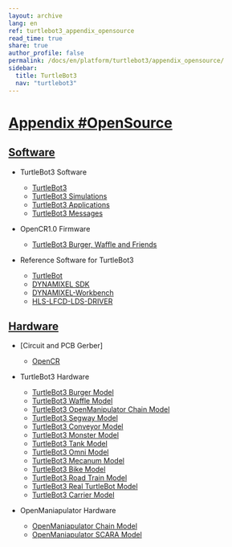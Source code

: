 ```yaml
---
layout: archive
lang: en
ref: turtlebot3_appendix_opensource
read_time: true
share: true
author_profile: false
permalink: /docs/en/platform/turtlebot3/appendix_opensource/
sidebar:
  title: TurtleBot3
  nav: "turtlebot3"
---
```


<div style="counter-reset: h1 22"></div>

# [Appendix #OpenSource](#appendix-opensource)

## [Software](#software)

+ TurtleBot3 Software
  - [TurtleBot3](https://github.com/ROBOTIS-GIT/turtlebot3)
  - [TurtleBot3 Simulations](https://github.com/ROBOTIS-GIT/turtlebot3_simulations)
  - [TurtleBot3 Applications](https://github.com/ROBOTIS-GIT/turtlebot3_applications)
  - [TurtleBot3 Messages](https://github.com/ROBOTIS-GIT/turtlebot3_msgs)


+ OpenCR1.0 Firmware
  - [TurtleBot3 Burger, Waffle and Friends](https://github.com/ROBOTIS-GIT/OpenCR)


+ Reference Software for TurtleBot3
  - [TurtleBot](https://github.com/turtlebot)
  - [DYNAMIXEL SDK](https://github.com/ROBOTIS-GIT/DynamixelSDK)
  - [DYNAMIXEL-Workbench](https://github.com/ROBOTIS-GIT/dynamixel-workbench)
  - [HLS-LFCD-LDS-DRIVER](https://github.com/ROBOTIS-GIT/hls_lfcd_lds_driver)

## [Hardware](#hardware)

+ [Circuit and PCB Gerber]
  - [OpenCR](https://github.com/ROBOTIS-GIT/OpenCR-Hardware)

+ TurtleBot3 Hardware
  - [TurtleBot3 Burger Model](https://goo.gl/SZRdMd)
  - [TurtleBot3 Waffle Model](https://goo.gl/wCDvVI)
  - [TurtleBot3 OpenManipulator Chain Model](https://goo.gl/xgxh2G)
  - [TurtleBot3 Segway Model](https://goo.gl/rbmqLB)
  - [TurtleBot3 Conveyor Model](https://goo.gl/HSSqp7)
  - [TurtleBot3 Monster Model](https://goo.gl/oW8UXY)
  - [TurtleBot3 Tank Model](https://goo.gl/M722Ff)
  - [TurtleBot3 Omni Model](https://goo.gl/2LBJik)
  - [TurtleBot3 Mecanum Model](https://goo.gl/3aTdg9)
  - [TurtleBot3 Bike Model](https://goo.gl/JMntH1)
  - [TurtleBot3 Road Train Model](https://goo.gl/fsH5L2)
  - [TurtleBot3 Real TurtleBot Model](https://goo.gl/wtcHxE)
  - [TurtleBot3 Carrier Model](https://goo.gl/bXzBTJ)

+ OpenManiapulator Hardware
  - [OpenManiapulator Chain Model](https://goo.gl/Wv3KON)
  - [OpenManiapulator SCARA Model](https://goo.gl/oVsK8m)
